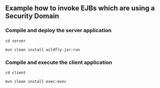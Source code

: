 ## Example how to invoke EJBs which are using a Security Domain


### Compile and deploy the server application
```
cd server

mvn clean install wildfly-jar:run
```

### Compile and execute the client application
```
cd client

mvn clean install exec:exec
```


